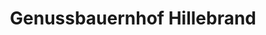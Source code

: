 ---
title: "Genussbauernhof Hillebrand"
url: /premstaetten/genussbauernhof-hillebrand/
shop: Lebensmittel
---